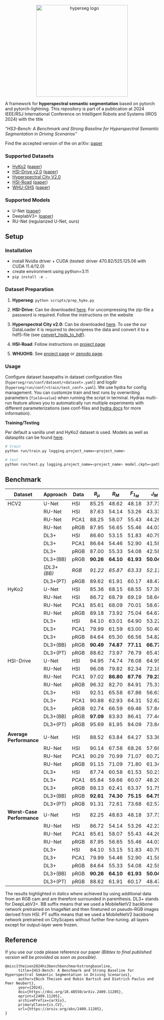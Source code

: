 <p align="center"><img src="https://github.com/user-attachments/assets/e741234c-00f8-4d19-93e2-48f7ef1c27b3" alt="hyperseg logo" width=300/></p>


A framework for **hyperspectral semantic segmentation** based on pytorch and pytorch-lightning. This repository is part of a publication at 2024 IEEE/RSJ International Conference on Intelligent Robots and Systems (IROS 2024) with the title 

*"HS3-Bench: A Benchmark and Strong Baseline for Hyperspectral Semantic Segmentation in Driving Scenarios"* 

Find the accepted version of the on arXiv: [paper](http://arxiv.org/abs/2409.11205)

### Supported Datasets
* [HyKo2](https://wp.uni-koblenz.de/hyko/) ([paper](https://openaccess.thecvf.com/content_ICCV_2017_workshops/w3/html/Winkens_HyKo_A_Spectral_ICCV_2017_paper.html))
* [HSI-Drive v2.0](https://ipaccess.ehu.eus/HSI-Drive/) ([paper]([https://ipaccess.ehu.eus/HSI-Drive/files/IVS_2021_web.pdf](https://ieeexplore.ieee.org/document/9575298)))
* [Hyperspectral City V2.0](https://pbdl-ws.github.io/pbdl2021/challenge/download.html)
* [HSI-Road](https://github.com/NUST-Machine-Intelligence-Laboratory/hsi_road) ([paper](https://ieeexplore.ieee.org/document/9102890))
* [WHU-OHS](https://github.com/zjjerica/WHU-OHS-Pytorch) ([paper](https://www.sciencedirect.com/science/article/pii/S1569843222002102))

### Supported Models
* U-Net ([paper](https://link.springer.com/chapter/10.1007/978-3-319-24574-4_28))
* DeeplabV3+ ([paper](https://link.springer.com/chapter/10.1007/978-3-030-01234-2_49))
* RU-Net (regularized U-Net, ours)

## Setup

### Installation
* install Nvidia driver + CUDA (tested: driver 470.82/525.125.06 with CUDA 11.4/12.0)
* create environment using python=3.11
* `pip install -e .`

### Dataset Preparation

1. **Hyperseg**: `python scripts/prep_hyko.py`

2. **HSI-Drive**: Can be downloaded [here](https://ipaccess.ehu.eus/HSI-Drive/). For uncompressing the zip-file a password is required. Follow the instructions on the website

3. **Hyperspectral City v2.0**: Can be downloaded [here](https://pbdl-ws.github.io/pbdl2021/challenge/download.html). To use the our DataLoader it is required to decompress the data and convert it to a hdf5-file (see [convert_hsds_to_hdf](https://github.com/nickstheisen/hyperseg/blob/main/hyperseg/datasets/pbdl_utils.py#L56)). 

4. **HSI-Road**: Follow instructions on [project page](https://github.com/NUST-Machine-Intelligence-Laboratory/hsi_road)

5. **WHUOHS**: See [project page](https://github.com/zjjerica/WHU-OHS-Pytorch) or [zenodo page](https://zenodo.org/records/7258035#.ZCvESnZByUl).


### Usage


Configure dataset basepaths in dataset configuration files (`hyperseg/run/conf/dataset/<dataset>.yaml`) and logdir (`hyperseg/run/conf/<train/test_conf>.yaml`). 
We use hydra for config management. You can customize train and test runs by overwriting parameters (`field=value`) when running the script in terminal. Hydras multi-run feature allows you to automatically run multiple experiments with different parameterizations (see conf-files and [hydra docs](https://hydra.cc/docs/intro/) for more information).


**Training/Testing**

Per default a vanilla unet and HyKo2 dataset is used. Models as well as datasplits can be found [here](https://drive.google.com/drive/folders/1W55NqiP6Lb5SLxD1xYF8NKiF4fG89UyQ?usp=drive_link).


```bash
# train
python run/train.py logging.project_name=<project_name>
```

```bash
# test
python run/test.py logging.project_name=<project_name> model.ckpt=<path_to_checkpoint>
```

## Benchmark

|Dataset|Approach|Data|$R_\mu$|$R_M$|$F_{1_{M}}$|$J_M$|
|---|---|---|---|---|---|---|
|HCV2|U-Net|HSI                          |85.25|48.62|48.18|37.73|
| |RU-Net|HSI                            |87.63|54.14|53.26|43.33|
| |RU-Net|PCA1                           |88.25|58.07|55.43|44.26|
| |RU-Net|pRGB                           |87.95|56.65|55.46|44.03|
| |DL3+|HSI                              |86.60|53.15|51.83|40.79|
| |DL3+|PCA1                             |86.64|54.46|52.90|41.58|
| |DL3+|pRGB                             |87.00|55.33|54.08|42.58|
| |DL3+(BB)|pRGB                         |**90.26**|**64.10**|**61.93**|**50.04**|
| |(*DL3+(BB)*|*RGB*                      |*91.22*|*65.87*|*63.33*|*52.11*)|
| |DL3+(PT)|pRGB                         |89.62|61.91|60.17|48.47
|HyKo2|U-Net|HSI                         |85.36|68.15|68.55|57.39|
| |RU-Net|HSI                            |86.72|68.79|69.19|58.64|
| |RU-Net|PCA1                           |85.61|68.09|70.01|58.67|
| |RU-Net|pRGB                           |89.18|73.92|75.04|64.67|
| |DL3+|HSI                              |84.10|63.01|64.90|53.22|
| |DL3+|PCA1                             |79.99|61.59|63.00|50.40|
| |DL3+|pRGB                             |84.64|65.30|66.56|54.82|
| |DL3+(BB)|pRGB                         |**90.49**|**74.87**|**77.11**|**66.77**|
| |DL3+(PT)|pRGB                         |88.62|73.97|76.79|65.41|
|HSI-Drive|U-Net|HSI                     |94.95|74.74|76.08|64.95|
| |RU-Net|HSI                            |96.08|79.82|82.34|72.18|
| |RU-Net|PCA1                           |97.02|**86.80**|**87.76**|**79.23**|
| |RU-Net|pRGB                           |96.32|82.70|84.91|75.31|
| |DL3+|HSI                              |92.51|65.58|67.86|56.63|
| |DL3+|PCA1                             |90.88|62.93|64.31|52.62|
| |DL3+|pRGB                             |92.74|66.59|69.46|57.84|
| |DL3+(BB)|pRGB                         |**97.09**|83.93|86.41|77.44|
| |DL3+(PT)|pRGB                         |95.69|81.95|84.09|73.84|
| | |                                    |    |    |    |    |
|**Average </br> Performance**|U-Net|HSI |88.52|63.84|64.27|53.36|
| |RU-Net|HSI                            |90.14|67.58|68.26|57.68|
| |RU-Net|PCA1                           |90.29|70.99|71.07|60.72|
| |RU-Net|pRGB                           |91.15|71.09|71.80|61.34|
| |DL3+|HSI                              |87.74|60.58|61.53|50.21|
| |DL3+|PCA1                             |85.84|59.66|60.07|48.20|
| |DL3+|pRGB                             |88.13|62.41|63.37|51.75|
| |DL3+(BB)|pRGB                         |**92.61**|**74.30**|**75.15**|**64.75**|
| |DL3+(PT)|pRGB                         |91.31|72.61|73.68|62.57|
|**Worst-Case </br> Performance**|U-Net|HSI |82.25|48.63|48.18|37.73|
| |RU-Net|HSI                               |86.72|54.14|53.26|42.23| 
| |RU-Net|PCA1                              |85.61|58.07|55.43|44.26|
| |RU-Net|pRGB                              |87.95|56.65|55.46|44.03|
| |DL3+|HSI                                 |84.10|53.15|51.83|40.79|
| |DL3+|PCA1                                |79.99|54.46|52.90|41.58|
| |DL3+|pRGB                                |84.64|55.33|54.08|42.58|
| |DL3+(BB)|pRGB                            |**90.26**|**64.10**|**61.93**|**50.04**|
| |DL3+(PT)|pRGB                            |88.62|61.91|60.17|48.47|

The results highlighted in *italics* where achieved by using additional data from an RGB cam and are therefore surrounded in parenthesis. DL3+ stands for DeepLabV3+. BB suffix means that we used a MobileNetV2 backbone network pretrained on ImageNet and then finetuned on pseudo-RGB images derived from HSI. PT suffix means that we used a MobileNetV2 backbone network pretrained on CityScapes without further fine-tuning. all layers except for output-layer were frozen. 

## Reference
If you use our code please reference our paper *(Bibtex to final published version will be provided as soon as possible)*.
```
@misc{theisen2024hs3benchbenchmarkstrongbaseline,
      title={HS3-Bench: A Benchmark and Strong Baseline for Hyperspectral Semantic Segmentation in Driving Scenarios}, 
      author={Nick Theisen and Robin Bartsch and Dietrich Paulus and Peer Neubert},
      year={2024},
      doi={https://doi.org/10.48550/arXiv.2409.11205},
      eprint={2409.11205},
      archivePrefix={arXiv},
      primaryClass={cs.CV},
      url={https://arxiv.org/abs/2409.11205}, 
}
```
